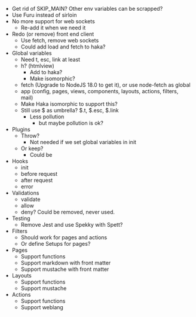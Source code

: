 * Get rid of SKIP_MAIN? Other env variables can be scrapped?
* Use Furu instead of sirloin
* No more support for web sockets
  - Re-add it when we need it
* Redo (or remove) front end client
  - Use fetch, remove web sockets
  - Could add load and fetch to haka?
* Global variables
  - Need t, esc, link at least
  - h? (htmlview)
    - Add to haka?
    - Make isomorphic?
  - fetch (Upgrade to NodeJS 18.0 to get it), or use node-fetch as global
  - app (config, pages, views, components, layouts, actions, filters, mail)
  - Make Haka isomorphic to support this?
  - Still use $ as umbrella? $.t, $.esc, $.link
    - Less pollution
      - but maybe pollution is ok?
* Plugins
  - Throw?
    - Not needed if we set global variables in init
  - Or keep?
    - Could be
* Hooks
  - init
  - before request
  - after request
  - error
* Validations
  - validate
  - allow
  - deny? Could be removed, never used.
* Testing
  - Remove Jest and use Spekky with Spett?
* Filters
  - Should work for pages and actions
  - Or define Setups for pages?
* Pages
  - Support functions
  - Support markdown with front matter
  - Support mustache with front matter
* Layouts
  - Support functions
  - Support mustache
* Actions
  - Support functions
  - Support weblang